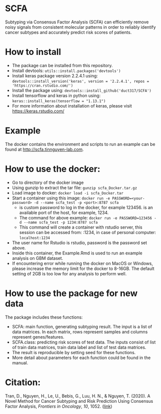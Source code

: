 # SCFA
Subtyping via Consensus Factor Analysis (SCFA) can efficiently remove noisy signals from consistent molecular patterns in order to reliably identify cancer subtypes and accurately predict risk scores of patients.
# How to install
- The package can be installed from this repository.
- Install devtools: `utils::install.packages('devtools')`
- Install keras package version 2.2.4.1 using: `devtools::install_version('keras', version = '2.2.4.1', repos = 'https://cran.rstudio.com/')`
- Install the package using: `devtools::install_github('duct317/SCFA')`
- Install tensorflow and keras in python using: `keras::install_keras(tensorflow = "1.13.1")`
- For more information about installation of keras, please visit https://keras.rstudio.com/
# Example 
The docker contains the environment and scripts to run an example can be found at http://scfa.tinnguyen-lab.com.
# How to use the docker:
- Go to directory of the docker image
- Using gunzip to extract the tar file: `gunzip scfa_Docker.tar.gz`
- Load image to docker: `docker load -i scfa_Docker.tar`
- Start a container using this image: `docker run -e PASSWORD=<your-password> -d --name scfa_test -p <port>:8787 scfa`
	- <your-password> is custom password to log in the docker, for example 123456. <port> is an available port of the host, for example, 1234. 
	- The command for above example: `docker run -e PASSWORD=123456 -d --name scfa_test -p 1234:8787 scfa`
	- This command will create a container with rstudio server, this session can be accessed from: <ip-of-host>:1234, in case of personal computer: `localhost:1234`
- The user name for Rstudio is rstudio, password is the password set above.
- Inside this container, the Example.Rmd is used to run an example analysis on GBM dataset.
- If encountering error while running the docker on MacOS or Windows, please increase the memory limit for the docker to 8-16GB. The default setting of 2GB is too low for any analysis to perform well.

# How to use the package for new data 
The package includes these functions:
- SCFA: main function, generating subtyping result. The input is a list of data matrices. In each matrix, rows represent samples and columns represent genes/features.
- SCFA.class: predicting risk scores of test data. The inputs consist of list of train data matrices, train data label and list of test data matrices. 
- The result is reproducible by setting seed for these functions.
- More detail about parameters for each function could be found in the manual.

# Citation:
Tran, D., Nguyen, H., Le, U., Bebis, G., Luu, H. N., & Nguyen, T. (2020). A Novel Method for Cancer Subtyping and Risk Prediction Using Consensus Factor Analysis, <i>Frontiers in Oncology</i>, <i>10</i>, 1052. ([link](https://www.frontiersin.org/article/10.3389/fonc.2020.01052)) 
